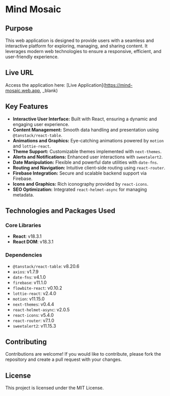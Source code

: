 # Mind Mosaic

## Purpose

This web application is designed to provide users with a seamless and interactive platform for exploring, managing, and sharing content. It leverages modern web technologies to ensure a responsive, efficient, and user-friendly experience.

## Live URL

Access the application here: [Live Application](<https://mind-mosaic.web.app>, _blank)

## Key Features

- **Interactive User Interface:** Built with React, ensuring a dynamic and engaging user experience.
- **Content Management:** Smooth data handling and presentation using `@tanstack/react-table`.
- **Animations and Graphics:** Eye-catching animations powered by `motion` and `lottie-react`.
- **Theme Support:** Customizable themes implemented with `next-themes`.
- **Alerts and Notifications:** Enhanced user interactions with `sweetalert2`.
- **Date Manipulation:** Flexible and powerful date utilities with `date-fns`.
- **Routing and Navigation:** Intuitive client-side routing using `react-router`.
- **Firebase Integration:** Secure and scalable backend support via Firebase.
- **Icons and Graphics:** Rich iconography provided by `react-icons`.
- **SEO Optimization:** Integrated `react-helmet-async` for managing metadata.

## Technologies and Packages Used

### Core Libraries

- **React**: v18.3.1
- **React DOM**: v18.3.1

### Dependencies

- `@tanstack/react-table`: v8.20.6
- `axios`: v1.7.9
- `date-fns`: v4.1.0
- `firebase`: v11.1.0
- `flowbite-react`: v0.10.2
- `lottie-react`: v2.4.0
- `motion`: v11.15.0
- `next-themes`: v0.4.4
- `react-helmet-async`: v2.0.5
- `react-icons`: v5.4.0
- `react-router`: v7.1.0
- `sweetalert2`: v11.15.3

## Contributing

Contributions are welcome! If you would like to contribute, please fork the repository and create a pull request with your changes.

## License

This project is licensed under the MIT License.

